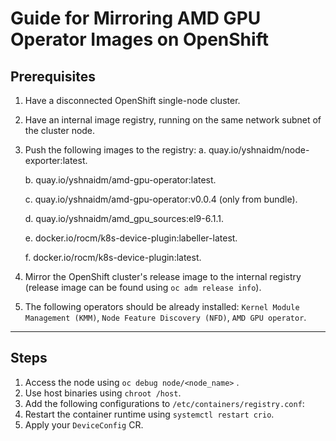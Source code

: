 # Guide for Mirroring AMD GPU Operator Images on OpenShift

## Prerequisites
1. Have a disconnected OpenShift single-node cluster.
2. Have an internal image registry, running on the same network subnet of the cluster node.
3. Push the following images to the registry:
	a.  quay.io/yshnaidm/node-exporter:latest.

	b.  quay.io/yshnaidm/amd-gpu-operator:latest.

	c.  quay.io/yshnaidm/amd-gpu-operator:v0.0.4 (only from bundle).

	d.  quay.io/yshnaidm/amd_gpu_sources:el9-6.1.1.

	e.  docker.io/rocm/k8s-device-plugin:labeller-latest.

	f.  docker.io/rocm/k8s-device-plugin:latest.


 
5. Mirror the OpenShift cluster's release image to the internal registry (release image can be found using `oc adm release info`).
6. The following operators should be already installed: `Kernel Module Management (KMM)`, `Node Feature Discovery (NFD)`, `AMD GPU operator`.

---


## Steps
1. Access the node using `oc debug node/<node_name>` . 
2. Use host binaries using `chroot /host`.
3. Add the following configurations to `/etc/containers/registry.conf`:
4. Restart the container runtime using `systemctl restart crio`.
5. Apply your `DeviceConfig` CR.


   
